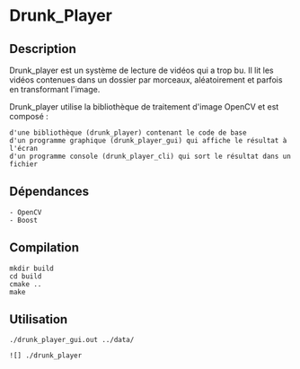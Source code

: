 #  Drunk_Player

## Description

Drunk_player est un système de lecture de vidéos qui a trop bu. Il lit les vidéos contenues dans un dossier par morceaux, aléatoirement et parfois en transformant l'image.

Drunk_player utilise la bibliothèque de traitement d'image OpenCV et est composé :

    d'une bibliothèque (drunk_player) contenant le code de base
    d'un programme graphique (drunk_player_gui) qui affiche le résultat à l'écran
    d'un programme console (drunk_player_cli) qui sort le résultat dans un fichier

## Dépendances

	- OpenCV
	- Boost

## Compilation
	mkdir build
	cd build
	cmake ..
	make

## Utilisation
	./drunk_player_gui.out ../data/
	
	![] ./drunk_player
	

